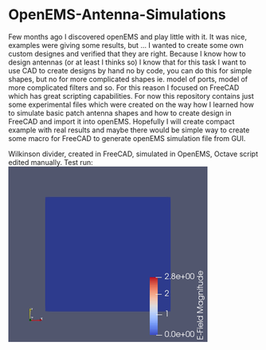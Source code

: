 # OpenEMS-Antenna-Simulations
Few months ago I discovered openEMS and play little with it. It was nice, examples were giving some results, but ... I wanted to create some own custom designes and verified that they are right.
Because I know how to design antennas (or at least I thinks so) I know that for this task I want to use CAD to create designs by hand no by code, you can do this for simple shapes, but no for more complicated shapes ie. model of ports, model of more complicated filters and so. For this reason I focused on FreeCAD which has great scripting capabilities.
For now this repository contains just some experimental files which were created on the way how I learned how to simulate basic patch antenna shapes and how to create design in FreeCAD and import it into openEMS.
Hopefully I will create compact example with real results and maybe there would be simple way to create some macro for FreeCAD to generate openEMS simulation file from GUI.

Wilkinson divider, created in FreeCAD, simulated in OpenEMS, Octave script edited manually. Test run:
![](_img/eFieldWilkinsonDivider.gif)
